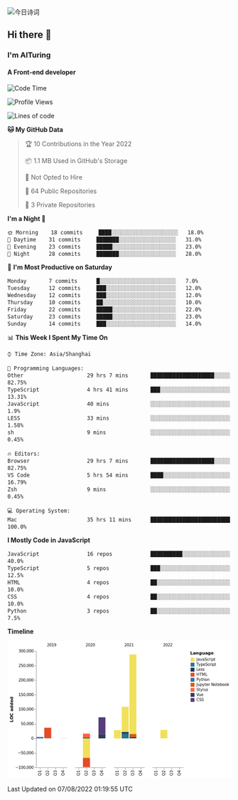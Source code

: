 <img alt="今日诗词" src="https://v2.jinrishici.com/one.svg?font-size=30&spacing=2&color=skyblue" style="max-width:100%; display: block; margin: 0 auto;">

## Hi there 👋
### I'm AITuring
#### A Front-end developer

<!-- <img src="./dhx.gif" width="400px"/> -->

<!--START_SECTION:waka-->
![Code Time](http://img.shields.io/badge/Code%20Time-3%2C666%20hrs%2059%20mins-blue)

![Profile Views](http://img.shields.io/badge/Profile%20Views-0-blue)

![Lines of code](https://img.shields.io/badge/From%20Hello%20World%20I%27ve%20Written-486%20Thousand%20lines%20of%20code-blue)

**🐱 My GitHub Data** 

> 🏆 10 Contributions in the Year 2022
 > 
> 📦 1.1 MB Used in GitHub's Storage 
 > 
> 🚫 Not Opted to Hire
 > 
> 📜 64 Public Repositories 
 > 
> 🔑 3 Private Repositories  
 > 
**I'm a Night 🦉** 

```text
🌞 Morning    18 commits     ████░░░░░░░░░░░░░░░░░░░░░   18.0% 
🌆 Daytime    31 commits     ███████░░░░░░░░░░░░░░░░░░   31.0% 
🌃 Evening    23 commits     █████░░░░░░░░░░░░░░░░░░░░   23.0% 
🌙 Night      28 commits     ███████░░░░░░░░░░░░░░░░░░   28.0%

```
📅 **I'm Most Productive on Saturday** 

```text
Monday       7 commits      █░░░░░░░░░░░░░░░░░░░░░░░░   7.0% 
Tuesday      12 commits     ███░░░░░░░░░░░░░░░░░░░░░░   12.0% 
Wednesday    12 commits     ███░░░░░░░░░░░░░░░░░░░░░░   12.0% 
Thursday     10 commits     ██░░░░░░░░░░░░░░░░░░░░░░░   10.0% 
Friday       22 commits     █████░░░░░░░░░░░░░░░░░░░░   22.0% 
Saturday     23 commits     █████░░░░░░░░░░░░░░░░░░░░   23.0% 
Sunday       14 commits     ███░░░░░░░░░░░░░░░░░░░░░░   14.0%

```


📊 **This Week I Spent My Time On** 

```text
⌚︎ Time Zone: Asia/Shanghai

💬 Programming Languages: 
Other                    29 hrs 7 mins       ████████████████████░░░░░   82.75% 
TypeScript               4 hrs 41 mins       ███░░░░░░░░░░░░░░░░░░░░░░   13.31% 
JavaScript               40 mins             ░░░░░░░░░░░░░░░░░░░░░░░░░   1.9% 
LESS                     33 mins             ░░░░░░░░░░░░░░░░░░░░░░░░░   1.58% 
sh                       9 mins              ░░░░░░░░░░░░░░░░░░░░░░░░░   0.45%

🔥 Editors: 
Browser                  29 hrs 7 mins       ████████████████████░░░░░   82.75% 
VS Code                  5 hrs 54 mins       ████░░░░░░░░░░░░░░░░░░░░░   16.79% 
Zsh                      9 mins              ░░░░░░░░░░░░░░░░░░░░░░░░░   0.45%

💻 Operating System: 
Mac                      35 hrs 11 mins      █████████████████████████   100.0%

```

**I Mostly Code in JavaScript** 

```text
JavaScript               16 repos            ██████████░░░░░░░░░░░░░░░   40.0% 
TypeScript               5 repos             ███░░░░░░░░░░░░░░░░░░░░░░   12.5% 
HTML                     4 repos             ██░░░░░░░░░░░░░░░░░░░░░░░   10.0% 
CSS                      4 repos             ██░░░░░░░░░░░░░░░░░░░░░░░   10.0% 
Python                   3 repos             ██░░░░░░░░░░░░░░░░░░░░░░░   7.5%

```


**Timeline**

![Chart not found](https://raw.githubusercontent.com/AITuring/AITuring/main/charts/bar_graph.png) 


 Last Updated on 07/08/2022 01:19:55 UTC
<!--END_SECTION:waka-->


